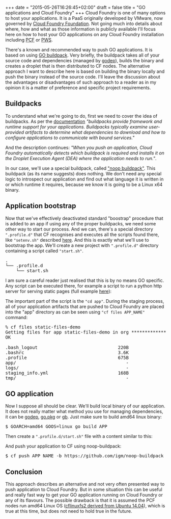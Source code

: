 +++
date = "2015-05-26T16:26:45+02:00"
draft = false
title = "GO applications and Cloud Foundry"
+++
Cloud Foundry is one of many options to host your applications. It is a PaaS originally developed by VMware, now governed by <a href="http://cloudfoundry.org" target="_blank">Cloud Foundry Foundation</a>. Not going much into details about where, how and what as those information is publicly available I'll focus here on how to host your GO applications on any Cloud Foundry installation including <a href="http://pivotal.io/platform-as-a-service/pivotal-cloud-foundry" target="_blank">PCF</a> or <a href="http://run.pivotal.io/" target="_blank">PWS</a>.
<!--more-->

There's a known and recommended way to push GO applications. It is based on using <a href="http://docs.run.pivotal.io/buildpacks/go/index.html" target="_blank">GO buildpack</a>. Very briefly, the buildpack takes all of your source code and dependencies (managed by <a href="https://github.com/tools/godep" target="_blank">godep</a>), builds the binary and creates a droplet that is then distributed to CF nodes. The alternative approach I want to describe here is based on building the binary locally and push the binary instead of the source code. I'll leave the discussion about the advantages or disadvantages of such approach to a reader as in my opinion it is a matter of preference and specific project requirements.
<h2>Buildpacks</h2>
To understand what we're going to do, first we need to cover the idea of buildpacks. As per the <a href="http://docs.cloudfoundry.org/buildpacks/" target="_blank">documentation</a> <i>"buildpacks provide framework and runtime support for your applications. Buildpacks typically examine user-provided artifacts to determine what dependencies to download and how to configure applications to communicate with bound services."</i> 

And the description continues: <i>"When you push an application, Cloud Foundry automatically detects which buildpack is required and installs it on the Droplet Execution Agent (DEA) where the application needs to run."</i>.

In our case, we'll use a special buildpack, called <a href="https://github.com/igm/noop-buildpack" target="_blank">"noop buildpack"</a>. This buildpack (as its name suggests) does nothing. We don't need any special logic to introspect our application and find out what language it is written in or which runtime it requires, because we know it is going to be a Linux x64 binary. 

<h2>Application bootstrap</h2>
Now that we've effectively deactivated standard "boostrap" procedure that is added to an app if using any of the proper buildpacks, we need some other way to start our process. And we can, there's a special directory <code>".profile.d"</code> that CF recognises and executes all the scripts found there, like <code>"setenv.sh"</code> described <a href="http://docs.cloudfoundry.org/devguide/deploy-apps/deploy-app.html#profiled" target="_blank">here</a>. And this is exactly what we'll use to bootstrap the app. We'll create a new project with <code>".profile.d"</code> directory containing a script called <code>"start.sh"</code>.

<pre class="terminal">.
└── .profile.d
    └── start.sh
</pre>

I am sure a careful reader just realised that this is by no means GO specific. Any script can be executed there, for example a script to run a python http server for serving static pages (full example <a href="https://github.com/igm/static-files-demo" target="_blank">here</a>):

<script src="https://gist.github.com/igm/d0d6cc3f51619c29d9e1.js"></script>
The important part of the script is the <code>"cd app"</code>. During the staging process, all of your application artifacts that are pushed to Cloud Foundry are placed into the "app" directory as can be seen using <code>"cf files APP_NAME"</code> command:

<pre class="terminal">% cf files static-files-demo
Getting files for app static-files-demo in org ************* / space development as *************@gmail.com...
OK

.bash_logout                              220B
.bashrc                                   3.6K
.profile                                  675B
app/                                         -
logs/                                        -
staging_info.yml                          168B
tmp/                                         -
</pre>

<h2>GO application</h2>
Now I suppose all should be clear. We'll build local binary of our application. It does not really matter what method you use for managing dependencies, it can be <a href="https://github.com/tools/godep" target="blank">godep</a>, <a href="http://labix.org/gopkg.in" target=
blank">go.pkg</a> or <a href="http://getgb.io/" target="_blank">gb</a>. Just make sure to build amd64 linux binary:
<pre class="terminal">$ GOARCH=amd64 GOOS=linux go build APP
</pre>

Then create a <code>".profile.d/start.sh"</code> file with a content similar to this:
<script src="https://gist.github.com/igm/2d8e71928746b6ef6462.js"></script>
And push your application to CF using noop-buildpack:
<pre class="terminal">$ cf push APP_NAME -b https://github.com/igm/noop-buildpack
</pre>
<h2>Conclusion</h2>
This approach describes an alternative and not very often presented way to push application to Cloud Foundry. But in some situation this can be useful and really fast way to get your GO application running on Cloud Foundry or any of its flavours. The possible drawback is that it is assumed the PCF nodes run amd64 Linux OS (<a href="https://github.com/cloudfoundry/stacks" target="_blank">cflinuxfs2 derived from Ubuntu 14.04</a>), which is true at this time, but does not need to hold true in the future. 
